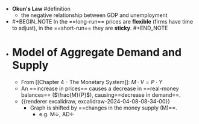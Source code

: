 - **Okun's Law** #definition
	- the negative relationship between GDP and unemployment
- #+BEGIN_NOTE
  In the ==long-run== prices are **flexible** (firms have time to adjust), in the ==short-run== they are **sticky**.
  #+END_NOTE
- # Model of Aggregate Demand and Supply
	- From [[Chapter 4 - The Monetary System]]: $M \cdot V = P \cdot Y$
	- An ==increase in prices== causes a decrease in ==real-money balances== ($\frac{M}{P}$), causing==decrease in demand==.
	- {{renderer excalidraw, excalidraw-2024-04-08-08-34-00}}
		- Graph is shifted by ==changes in the money supply (M)==.
			- e.g. M↓, AD←